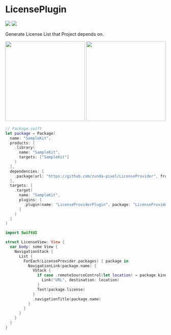 # LicensePlugin

[![](https://img.shields.io/endpoint?url=https%3A%2F%2Fswiftpackageindex.com%2Fapi%2Fpackages%2Fzunda-pixel%2FLicenseProvider%2Fbadge%3Ftype%3Dswift-versions)](https://swiftpackageindex.com/zunda-pixel/LicenseProvider)
[![](https://img.shields.io/endpoint?url=https%3A%2F%2Fswiftpackageindex.com%2Fapi%2Fpackages%2Fzunda-pixel%2FLicenseProvider%2Fbadge%3Ftype%3Dplatforms)](https://swiftpackageindex.com/zunda-pixel/LicenseProvider)

Generate License List that Project depends on.

<div>
<img width="250" src="https://user-images.githubusercontent.com/47569369/211776957-57ecef9a-bdff-4ee4-af47-da39c890541a.png" />
<img width="250" src="https://user-images.githubusercontent.com/47569369/211777591-2f2efc08-2438-40b4-aca7-47b06b6ed617.png" />
</div>

```swift
// Package.swift
let package = Package(
  name: "SampleKit",
  products: [
    .library(
      name: "SampleKit",
      targets: ["SampleKit"]
    )
  ],
  dependencies: [
    .package(url: "https://github.com/zunda-pixel/LicenseProvider", from: "1.3.1"),
  ],
  targets: [
    .target(
      name: "SampleKit",
      plugins: [
        .plugin(name: "LicenseProviderPlugin", package: "LicenseProvider"),
      ]
    )
  ]
)
```

```swift
import SwiftUI

struct LicenseView: View {
  var body: some View {
    NavigationStack {
      List {
        ForEach(LicenseProvider.packages) { package in
          NavigationLink(package.name) {
            VStack {
              if case .remoteSourceControl(let location) = package.kind {
                Link("URL", destination: location)
              }
              Text(package.license)
            }
            .navigationTitle(package.name)
          }
        }
      }
    }
  }
}
```
